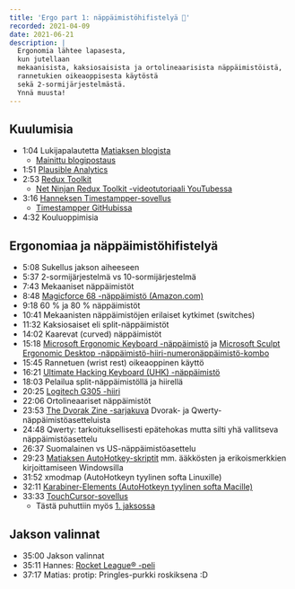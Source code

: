 ```yaml
---
title: 'Ergo part 1: näppäimistöhifistelyä 👐'
recorded: 2021-04-09
date: 2021-06-21
description: |
  Ergonomia lähtee lapasesta,
  kun jutellaan
  mekaanisista, kaksiosaisista ja ortolineaarisista näppäimistöistä,
  rannetukien oikeaoppisesta käytöstä
  sekä 2-sormijärjestelmästä.
  Ynnä muusta!
---
```


## Kuulumisia

- 1:04 Lukijapalautetta [Matiaksen blogista][mtsknn-blog]
  - [Mainittu blogipostaus][mtsknn-blog-post]
- 1:51 [Plausible Analytics][plausible]
- 2:53 [Redux Toolkit][redux-toolkit]
  - [Net Ninjan Redux Toolkit -videotutoriaali YouTubessa][redux-toolkit-net-ninja]
- 3:16 [Hanneksen Timestampper-sovellus][timestampper]
  - [Timestampper GitHubissa][timestampper-github]
- 4:32 Kouluoppimisia

## Ergonomiaa ja näppäimistöhifistelyä

- 5:08 Sukellus jakson aiheeseen
- 5:37 2-sormijärjestelmä vs 10-sormijärjestelmä
- 7:43 Mekaaniset näppäimistöt
- 8:48 [Magicforce 68 -näppäimistö (Amazon.com)][magicforce]
- 9:18 60 % ja 80 % näppäimistöt
- 10:41 Mekaanisten näppäimistöjen erilaiset kytkimet (switches)
- 11:32 Kaksiosaiset eli split-näppäimistöt
- 14:02 Kaarevat (curved) näppäimistöt
- 15:18 [Microsoft Ergonomic Keyboard -näppäimistö][microsoft-ergonomic-keyboard]
  ja [Microsoft Sculpt Ergonomic Desktop -näppäimistö-hiiri-numeronäppäimistö-kombo][microsoft-sculpt-ergonomic-desktop]
- 15:45 Rannetuen (wrist rest) oikeaoppinen käyttö
- 16:21 [Ultimate Hacking Keyboard (UHK) -näppäimistö][uhk]
- 18:03 Pelailua split-näppäimistöllä ja hiirellä
- 20:25 [Logitech G305 -hiiri][logitech-g305]
- 22:06 Ortolineaariset näppäimistöt
- 23:53 [The Dvorak Zine -sarjakuva][dvorak-zine]
  Dvorak- ja Qwerty-näppäimistöasetteluista
- 24:48 Qwerty: tarkoituksellisesti epätehokas mutta silti yhä vallitseva näppäimistöasettelu
- 26:37 Suomalainen vs US-näppäimistöasettelu
- 29:23 [Matiaksen AutoHotkey-skriptit][ahk-scripts]
  mm. ääkkösten ja erikoismerkkien kirjoittamiseen Windowsilla
- 31:52 xmodmap (AutoHotkeyn tyylinen softa Linuxille)
- 32:11 [Karabiner-Elements (AutoHotkeyn tyylinen softa Macille)][karabiner-elements]
- 33:33 [TouchCursor-sovellus][touchcursor]
  - Tästä puhuttiin myös [1. jaksossa][ep-1]

## Jakson valinnat

- 35:00 Jakson valinnat
- 35:11 Hannes: [Rocket League&reg; -peli][rocket-league]
- 37:17 Matias: protip: Pringles-purkki roskiksena :D

[ahk-scripts]: https://github.com/mtsknn/AutoHotkey
[dvorak-zine]: https://www.dvzine.org/zine/
[ep-1]: https://koodikrapula.fi/1/
[karabiner-elements]: https://karabiner-elements.pqrs.org/
[logitech-g305]: https://www.logitechg.com/fi-fi/products/gaming-mice/g305-lightspeed-wireless-gaming-mouse.html
[magicforce]: https://www.amazon.com/Qisan-Mechanical-Keyboard-68-Keys-Magicforce/dp/B01E8KO2B0
[microsoft-ergonomic-keyboard]: https://www.microsoft.com/fi-fi/d/microsoft-ergonomic-keyboard/93841ngdwr1h
[microsoft-sculpt-ergonomic-desktop]: https://www.microsoft.com/fi-fi/d/microsoft-sculpt-ergonomic-desktop/8xk02kz6k69w
[mtsknn-blog-post]: https://mtsknn.fi/blog/how-to-change-modified-date-programmatically-in-episerver/
[mtsknn-blog]: https://mtsknn.fi/blog/
[plausible]: https://plausible.io/
[redux-toolkit-net-ninja]: https://www.youtube.com/watch?v=iBUJVy8phqw
[redux-toolkit]: https://redux-toolkit.js.org/
[rocket-league]: https://www.rocketleague.com/
[timestampper-github]: https://github.com/Steellow/timestampper
[timestampper]: https://hanki.dev/timestampper/
[touchcursor]: https://martin-stone.github.io/touchcursor/
[uhk]: https://ultimatehackingkeyboard.com/
